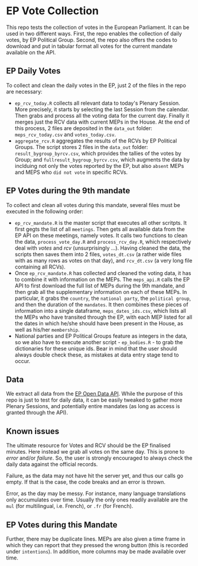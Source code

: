 # EP Vote Collection
This repo tests the collection of votes in the European Parliament.
It can be used in two different ways.
First, the repo enables the collection of daily votes, by EP Political Group.
Second, the repo also offers the codes to download and put in tabular format all votes for the current mandate available on the API. 


## EP Daily Votes
To collect and clean the daily votes in the EP, just 2 of the files in the repo are necessary:

* `ep_rcv_today.R` collects all relevant data to today's Plenary Session. 
More precisely, it starts by selecting the last Session from the calendar.
Then grabs and process all the voting data for the current day. 
Finally it merges just the RCV data with current MEPs in the House. 
At the end of this process, 2 files are deposited in the `data_out` folder: `meps_rcv_today.csv` and `votes_today.csv`.
* `aggregate_rcv.R` aggregates the results of the RCVs by EP Political Groups.
The script stores 2 files in the `data_out` folder: `result_bygroup_byrcv.csv`, which provides the tallies of the votes by Group; and `fullresult_bygroup_byrcv.csv`, which augments the data by inclduing not only the votes reported by the EP, but also `absent` MEPs and MEPS who `did not vote` in specific RCVs.


## EP Votes during the 9th mandate
To collect and clean all votes during this mandate, several files must be executed in the following order:

* `ep_rcv_mandate.R` is the master script that executes all other scritpts.
It first gegts the list of all `meetings`.
Then gets all available data from the EP API on these meetings, namely votes.
It calls two functions to clean the data, `process_vote_day.R` and `process_rcv_day.R`, which respectively deal with *votes* and *rcv* (unsurprisingly ...).
Having cleaned the data, the scripts then saves them into 2 files, `votes_dt.csv` (a rather wide files with as many rows as votes on that day), and `rcv_dt.csv` (a very long file containing all RCVs). 
* Once `ep_rcv_mandate.R` has collected and cleaned the voting data, it has to combine it with information on the MEPs.
The `meps_api.R` calls the EP API to first download the full list of MEPs during the 9th mandate, and then grab all the supplementary information on each of these MEPs.
In particular, it grabs the `country`, the `national party`, the `political group`, and then the duration of the `mandates`.
It then combines these pieces of information into a single dataframe, `meps_dates_ids.csv`, which lists all the MEPs who have transited through the EP, with each MEP listed for all the dates in which he/she should have been present in the House, as well as his/her `membership`.
* National parties and EP Political Groups feature as integers in the data, so we also have to execute another script - `ep_bodies.R` - to grab the dictionaries for these unique ids.
Bear in mind that the user should always double check these, as mistakes at data entry stage tend to occur.

 



## Data
We extract all data from the [EP Open Data API](https://data.europarl.europa.eu/en/developer-corner/opendata-api).
While the purpose of this repo is just to test for daily data, it can be easily tweaked to gather more Plenary Sessions, and potentially entire mandates (as long as access is granted through the API). 


## Known issues
The ultimate resource for Votes and RCV should be the EP finalised minutes.
Here instead we grab all votes on the same day.
This is prone to *error* and/or *failure*.
So, the user is strongly encouraged to always check the daily data against the official records. 

Failure, as the data may not have hit the server yet, and thus our calls go empty.
If that is the case, the code breaks and an error is thrown.

Error, as the day may be messy.
For instance, many language translations only accumulates over time.
Usually the only ones readily available are the `mul` (for multilingual, i.e. French), or `.fr` (for French).

## EP Votes during this Mandate


Further, there may be duplicate lines. 
MEPs are also given a time frame in which they can report that they pressed the wrong button (this is recorded under `intentions`).
In addition, more columns may be made available over time.


